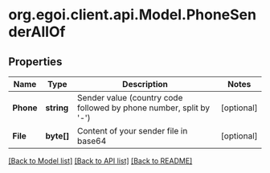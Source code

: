 
# org.egoi.client.api.Model.PhoneSenderAllOf

## Properties

Name | Type | Description | Notes
------------ | ------------- | ------------- | -------------
**Phone** | **string** | Sender value (country code followed by phone number, split by &#39;-&#39;) | [optional] 
**File** | **byte[]** | Content of your sender file in base64 | [optional] 

[[Back to Model list]](../README.md#documentation-for-models)
[[Back to API list]](../README.md#documentation-for-api-endpoints)
[[Back to README]](../README.md)

